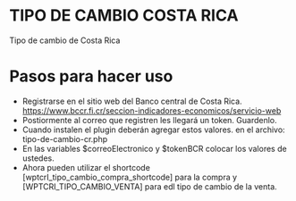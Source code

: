 # TIPO DE CAMBIO COSTA RICA
Tipo de cambio de Costa Rica
# Pasos para hacer uso

- Registrarse en el sitio web del Banco central de Costa Rica. https://www.bccr.fi.cr/seccion-indicadores-economicos/servicio-web
- Postiormente al correo que registren les llegará un token. Guardenlo.
- Cuando instalen el plugin deberán agregar estos valores. en el archivo: tipo-de-cambio-cr.php
- En las variables $correoElectronico y $tokenBCR colocar los valores de ustedes.
- Ahora pueden utilizar el shortcode [wptcrI_tipo_cambio_compra_shortcode] para la compra 
y [WPTCRI_TIPO_CAMBIO_VENTA] para edl tipo de cambio de la venta.
